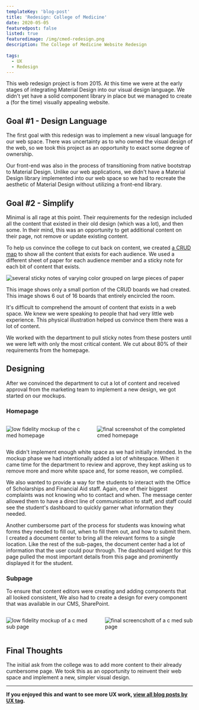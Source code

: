 ```yaml
---
templateKey: 'blog-post'
title: 'Redesign: College of Medicine'
date: 2020-05-05
featuredpost: false
listed: true
featuredimage: /img/cmed-redesign.png
description: The College of Medicine Website Redesign
  
tags:
  - UX
  - Redesign
---
```


This web redesign project is from 2015. At this time we were at the early stages of integrating Material Design into our visual design language. We didn't yet have a solid component library in place but we managed to create a (for the time) visually appealing website.

## Goal #1 - Design Language

The first goal with this redesign was to implement a new visual language for our web space. There was uncertainty as to who owned the visual design of the web, so we took this project as an opportunity to exact some degree of ownership. 

Our front-end was also in the process of transitioning from native bootstrap to Material Design. Unlike our web applications, we didn't have a Material Design library implemented into our web space so we had to recreate the aesthetic of Material Design without utilizing a front-end library.

## Goal #2 - Simplify

Minimal is all rage at this point. Their requirements for the redesign included all the content that existed in their old design (which was a lot), and then some. In their mind, this was an opportunity to get additional content on their page, not remove or update existing content.

To help us convince the college to cut back on content, we created [a CRUD map](https://medium.com/agile-adapt/using-crud-for-user-story-composition-1aefd8d90452#:~:text=CRUD%20stands%20for%20Create%2C%20Read,is%20all%20about%20the%20user.) to show all the content that exists for each audience. We used a different sheet of paper for each audience member and a sticky note for each bit of content that exists.

![several sticky notes of varying color grouped on large pieces of paper](/img/cmed-contentmap.jpg)

This image shows only a small portion of the CRUD boards we had created.  This image shows 6 out of 16 boards that entirely encircled the room.

It's difficult to comprehend the amount of content that exists in a web space. We knew we were speaking to people that had very little web experience. This physical illustration helped us convince them there was a lot of content. 

We worked with the department to pull sticky notes from these posters until we were left with only the most critical content. We cut about 80% of their requirements from the homepage.

## Designing

After we convinced the department to cut a lot of content and received approval from the marketing team to implement a new design, we got started on our mockups.


### Homepage

<div class="columns is-mobile widealign">
<div class="column is-6">

![low fidelity mockup of the c med homepage](/img/cmed-mockup-1.png)

</div>
<div class="column is-6">

![final screenshot of the completed cmed homepage](/img/cmedcarousel1.png)

</div>
</div>

We didn't implement enough white space as we had initially intended. In the mockup phase we had intentionally added a lot of whitespace. When it came time for the department to review and approve, they kept asking us to remove more and more white space and, for some reason, we complied.

We also wanted to provide a way for the students to interact with the Office of Scholarships and Financial Aid staff. Again, one of their biggest complaints was not knowing who to contact and when. The message center allowed them to have a direct line of communication to staff, and staff could see the student's dashboard to quickly garner what information they needed.

Another cumbersome part of the process for students was knowing what forms they needed to fill out, when to fill them out, and how to submit them. I created a document center to bring all the relevant forms to a single location. Like the rest of the sub-pages, the document center had a lot of information that the user could pour through. The dashboard widget for this page pulled the most important details from this page and prominently displayed it for the student.

### Subpage

To ensure that content editors were creating and adding components that all looked consistent, We also had to create a design for every component that was available in our CMS, SharePoint.

<div class="columns is-mobile widealign">
<div class="column is-6">

![low fidelity mockup of a c med sub page](/img/cmed-mockup-2.png)

</div>
<div class="column is-6">

![final screencshott of a c med sub page](/img/cmedcarousel3.png)

</div>
</div>

## Final Thoughts

The initial ask from the college was to add more content to their already cumbersome page. We took this as an opportunity to reinvent their web space and implement a new, simpler visual design.

***

**If you enjoyed this and want to see more UX work, [view all blog posts by UX tag](https://joshuasalazar.net/tags/ux/).**